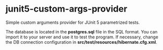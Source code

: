 # junit5-custom-args-provider
Simple custom arguments provider for JUnit 5 parametrized tests.

The database is located in the <b>postgres.sql</b> file in the SQL format. You can import it to your server and use it to test the program. If necessary, change the DB connection configuration in <b>src/test/resources/hibernate.cfg.xml</b>.
